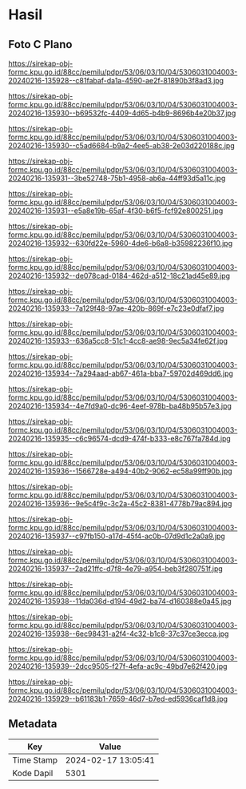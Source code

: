 # Hasil

## Foto C Plano

https://sirekap-obj-formc.kpu.go.id/88cc/pemilu/pdpr/53/06/03/10/04/5306031004003-20240216-135928--c81fabaf-da1a-4590-ae2f-81890b3f8ad3.jpg

https://sirekap-obj-formc.kpu.go.id/88cc/pemilu/pdpr/53/06/03/10/04/5306031004003-20240216-135930--b69532fc-4409-4d65-b4b9-8696b4e20b37.jpg

https://sirekap-obj-formc.kpu.go.id/88cc/pemilu/pdpr/53/06/03/10/04/5306031004003-20240216-135930--c5ad6684-b9a2-4ee5-ab38-2e03d220188c.jpg

https://sirekap-obj-formc.kpu.go.id/88cc/pemilu/pdpr/53/06/03/10/04/5306031004003-20240216-135931--3be52748-75b1-4958-ab6a-44ff93d5a11c.jpg

https://sirekap-obj-formc.kpu.go.id/88cc/pemilu/pdpr/53/06/03/10/04/5306031004003-20240216-135931--e5a8e19b-65af-4f30-b6f5-fcf92e800251.jpg

https://sirekap-obj-formc.kpu.go.id/88cc/pemilu/pdpr/53/06/03/10/04/5306031004003-20240216-135932--630fd22e-5960-4de6-b6a8-b35982236f10.jpg

https://sirekap-obj-formc.kpu.go.id/88cc/pemilu/pdpr/53/06/03/10/04/5306031004003-20240216-135932--de078cad-0184-462d-a512-18c21ad45e89.jpg

https://sirekap-obj-formc.kpu.go.id/88cc/pemilu/pdpr/53/06/03/10/04/5306031004003-20240216-135933--7a129f48-97ae-420b-869f-e7c23e0dfaf7.jpg

https://sirekap-obj-formc.kpu.go.id/88cc/pemilu/pdpr/53/06/03/10/04/5306031004003-20240216-135933--636a5cc8-51c1-4cc8-ae98-9ec5a34fe62f.jpg

https://sirekap-obj-formc.kpu.go.id/88cc/pemilu/pdpr/53/06/03/10/04/5306031004003-20240216-135934--7a294aad-ab67-461a-bba7-59702d469dd6.jpg

https://sirekap-obj-formc.kpu.go.id/88cc/pemilu/pdpr/53/06/03/10/04/5306031004003-20240216-135934--4e7fd9a0-dc96-4eef-978b-ba48b95b57e3.jpg

https://sirekap-obj-formc.kpu.go.id/88cc/pemilu/pdpr/53/06/03/10/04/5306031004003-20240216-135935--c6c96574-dcd9-474f-b333-e8c767fa784d.jpg

https://sirekap-obj-formc.kpu.go.id/88cc/pemilu/pdpr/53/06/03/10/04/5306031004003-20240216-135936--1566728e-a494-40b2-9062-ec58a99ff90b.jpg

https://sirekap-obj-formc.kpu.go.id/88cc/pemilu/pdpr/53/06/03/10/04/5306031004003-20240216-135936--9e5c4f9c-3c2a-45c2-8381-4778b79ac894.jpg

https://sirekap-obj-formc.kpu.go.id/88cc/pemilu/pdpr/53/06/03/10/04/5306031004003-20240216-135937--c97fb150-a17d-45f4-ac0b-07d9d1c2a0a9.jpg

https://sirekap-obj-formc.kpu.go.id/88cc/pemilu/pdpr/53/06/03/10/04/5306031004003-20240216-135937--2ad21ffc-d7f8-4e79-a954-beb3f280751f.jpg

https://sirekap-obj-formc.kpu.go.id/88cc/pemilu/pdpr/53/06/03/10/04/5306031004003-20240216-135938--11da036d-d194-49d2-ba74-d160388e0a45.jpg

https://sirekap-obj-formc.kpu.go.id/88cc/pemilu/pdpr/53/06/03/10/04/5306031004003-20240216-135938--6ec98431-a2f4-4c32-b1c8-37c37ce3ecca.jpg

https://sirekap-obj-formc.kpu.go.id/88cc/pemilu/pdpr/53/06/03/10/04/5306031004003-20240216-135939--2dcc9505-f27f-4efa-ac9c-49bd7e62f420.jpg

https://sirekap-obj-formc.kpu.go.id/88cc/pemilu/pdpr/53/06/03/10/04/5306031004003-20240216-135929--b61183b1-7659-46d7-b7ed-ed5936caf1d8.jpg


## Metadata

| Key        | Value               |
| ---------- | ------------------- |
| Time Stamp | 2024-02-17 13:05:41 |
| Kode Dapil | 5301                |



